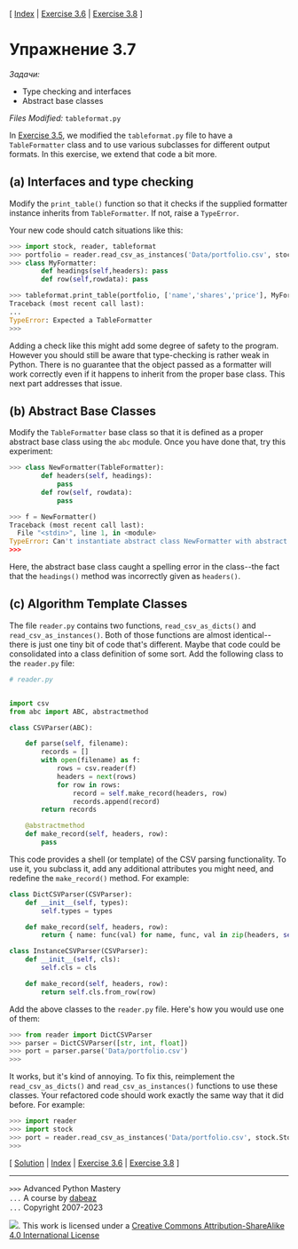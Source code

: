 \[ [Index](index.md) | [Exercise 3.6](ex3_6.md) | [Exercise 3.8](ex3_8.md) \]

# Упражнение 3.7

*Задачи:*

- Type checking and interfaces
- Abstract base classes

*Files Modified:* `tableformat.py`

In [Exercise 3.5](ex3_5.md), we modified the `tableformat.py` file to have a `TableFormatter`
class and to use various subclasses for different output formats.  In this exercise, we extend that
code a bit more.

## (a) Interfaces and type checking

Modify the `print_table()` function  so that it checks if the
supplied formatter instance inherits from `TableFormatter`.  If
not, raise a `TypeError`.

Your new code should catch situations like this:

```python
>>> import stock, reader, tableformat
>>> portfolio = reader.read_csv_as_instances('Data/portfolio.csv', stock.Stock)
>>> class MyFormatter:
        def headings(self,headers): pass
        def row(self,rowdata): pass

>>> tableformat.print_table(portfolio, ['name','shares','price'], MyFormatter())
Traceback (most recent call last):
...
TypeError: Expected a TableFormatter
>>> 
```

Adding a check like this might add some degree of safety to the program.   However you should
still be aware that type-checking is rather weak in Python.  There is no guarantee that the
object passed as a formatter will work correctly even if it happens to inherit from the
proper base class.  This next part addresses that issue.

## (b) Abstract Base Classes

Modify the `TableFormatter` base class so that it is defined as a proper
abstract base class using the `abc` module.   Once you have done that, try
this experiment:

```python
>>> class NewFormatter(TableFormatter):
        def headers(self, headings):
            pass
        def row(self, rowdata):
            pass

>>> f = NewFormatter()
Traceback (most recent call last):
  File "<stdin>", line 1, in <module>
TypeError: Can't instantiate abstract class NewFormatter with abstract methods headings
>>> 
```

Here, the abstract base class caught a spelling error in the class--the fact that
the `headings()` method was incorrectly given as `headers()`.

## (c) Algorithm Template Classes

The file `reader.py` contains two functions, `read_csv_as_dicts()` and `read_csv_as_instances()`.
Both of those functions are almost identical--there is just one tiny bit of code that's
different.  Maybe that code could be consolidated into a class definition of some sort.
Add the following class to the `reader.py` file:

```python
# reader.py


import csv
from abc import ABC, abstractmethod

class CSVParser(ABC):

    def parse(self, filename):
        records = []
        with open(filename) as f:
            rows = csv.reader(f)
            headers = next(rows)
            for row in rows:
                record = self.make_record(headers, row)
                records.append(record)
        return records

    @abstractmethod
    def make_record(self, headers, row):
        pass
```

This code provides a shell (or template) of the CSV parsing functionality.   To use it, you subclass it, add
any additional attributes you might need, and redefine the `make_record()` method. For example:

```python
class DictCSVParser(CSVParser):
    def __init__(self, types):
        self.types = types

    def make_record(self, headers, row):
        return { name: func(val) for name, func, val in zip(headers, self.types, row) }

class InstanceCSVParser(CSVParser):
    def __init__(self, cls):
        self.cls = cls

    def make_record(self, headers, row):
        return self.cls.from_row(row)
```

Add the above classes to the `reader.py` file.  Here's how you would use one of them:

```python
>>> from reader import DictCSVParser
>>> parser = DictCSVParser([str, int, float])
>>> port = parser.parse('Data/portfolio.csv')
>>>
```

It works, but it's kind of annoying.  To fix this, reimplement the `read_csv_as_dicts()` and
`read_csv_as_instances()` functions to use these classes.   Your refactored code should work
exactly the same way that it did before.  For example:

```python
>>> import reader
>>> import stock
>>> port = reader.read_csv_as_instances('Data/portfolio.csv', stock.Stock)
>>>
```

\[ [Solution](soln3_7.md) | [Index](index.md) | [Exercise 3.6](ex3_6.md) | [Exercise 3.8](ex3_8.md) \]

----
`>>>` Advanced Python Mastery  
`...` A course by [dabeaz](https://www.dabeaz.com)  
`...` Copyright 2007-2023  

![](https://i.creativecommons.org/l/by-sa/4.0/88x31.png). This work is licensed under a [Creative Commons Attribution-ShareAlike 4.0 International License](http://creativecommons.org/licenses/by-sa/4.0/)
